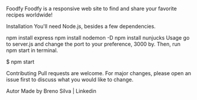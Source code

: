 Foodfy
Foodfy is a responsive web site to find and share your favorite recipes worldwide!

 
Installation
You'll need Node.js, besides a few dependencies.

npm install express
npm install nodemon -D
npm install nunjucks
Usage
go to server.js and change the port to your preference, 3000 by. Then, run npm start in terminal.

$ npm start

Contributing
Pull requests are welcome. For major changes, please open an issue first to discuss what you would like to change.

Autor
Made by Breno Silva | Linkedin